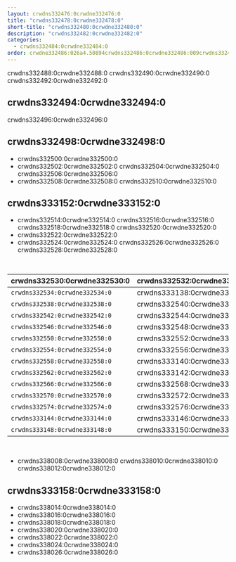 ```yaml
---
layout: crwdns332476:0crwdne332476:0
title: "crwdns332478:0crwdne332478:0"
short-title: "crwdns332480:0crwdne332480:0"
description: "crwdns332482:0crwdne332482:0"
categories:
  - crwdns332484:0crwdne332484:0
order: crwdne332486:026a4.50894crwdns332486:0crwdne332486:009crwdns332486:0crwdne332486:0
---
```


crwdns332488:0crwdne332488:0 crwdns332490:0crwdne332490:0 crwdns332492:0crwdne332492:0

## crwdns332494:0crwdne332494:0

<div class="alert alert-warning" role="alert">
crwdns332496:0crwdne332496:0
</div>

## crwdns332498:0crwdne332498:0

* crwdns332500:0crwdne332500:0
* crwdns332502:0crwdne332502:0 crwdns332504:0crwdne332504:0 crwdns332506:0crwdne332506:0
* crwdns332508:0crwdne332508:0 crwdns332510:0crwdne332510:0

## crwdns333152:0crwdne333152:0

* crwdns332514:0crwdne332514:0 crwdns332516:0crwdne332516:0 crwdns332518:0crwdne332518:0 crwdns332520:0crwdne332520:0
* crwdns332522:0crwdne332522:0
* crwdns332524:0crwdne332524:0 crwdns332526:0crwdne332526:0 crwdns332528:0crwdne332528:0

<br>

| crwdns332530:0crwdne332530:0   | crwdns332532:0crwdne332532:0 |
| ------------------------------ | ---------------------------- |
| `crwdns332534:0crwdne332534:0` | crwdns333138:0crwdne333138:0 |
| `crwdns332538:0crwdne332538:0` | crwdns332540:0crwdne332540:0 |
| `crwdns332542:0crwdne332542:0` | crwdns332544:0crwdne332544:0 |
| `crwdns332546:0crwdne332546:0` | crwdns332548:0crwdne332548:0 |
| `crwdns332550:0crwdne332550:0` | crwdns332552:0crwdne332552:0 |
| `crwdns332554:0crwdne332554:0` | crwdns332556:0crwdne332556:0 |
| `crwdns332558:0crwdne332558:0` | crwdns333140:0crwdne333140:0 |
| `crwdns332562:0crwdne332562:0` | crwdns333142:0crwdne333142:0 |
| `crwdns332566:0crwdne332566:0` | crwdns332568:0crwdne332568:0 |
| `crwdns332570:0crwdne332570:0` | crwdns332572:0crwdne332572:0 |
| `crwdns332574:0crwdne332574:0` | crwdns332576:0crwdne332576:0 |
| `crwdns333144:0crwdne333144:0` | crwdns333146:0crwdne333146:0 |
| `crwdns333148:0crwdne333148:0` | crwdns333150:0crwdne333150:0 |


<!-- * You can now customize your resource class sizes in Server! This means you can change your default resource class as well as define new ones! For information on how, see our [customizations guide](https://circleci.com/docs/2.0/customizations/#resource-classes)

* Server installations can now have a new machine type enabled for the Large resource class.  For information on how, see our [customizations guide](https://circleci.com/docs/2.0/customizations/#enable-the-large-resource-class-for-machine-executor) -->

<br>

* crwdns338008:0crwdne338008:0 crwdns338010:0crwdne338010:0 crwdns338012:0crwdne338012:0

## crwdns333158:0crwdne333158:0

* crwdns338014:0crwdne338014:0
* crwdns338016:0crwdne338016:0
* crwdns338018:0crwdne338018:0
* crwdns338020:0crwdne338020:0
* crwdns338022:0crwdne338022:0
* crwdns338024:0crwdne338024:0
* crwdns338026:0crwdne338026:0
